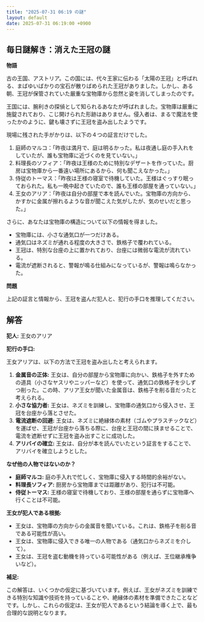 ```yaml
---
title: "2025-07-31 06:19 の謎"
layout: default
date: 2025-07-31 06:19:00 +0900
---
```

## 毎日謎解き：消えた王冠の謎

**物語**

古の王国、アストリア。この国には、代々王家に伝わる「太陽の王冠」と呼ばれる、まばゆいばかりの宝石が散りばめられた王冠がありました。しかし、ある朝、王冠が保管されていた厳重な宝物庫から忽然と姿を消してしまったのです。

王国には、腕利きの探偵として知られるあなたが呼ばれました。宝物庫は厳重に施錠されており、こじ開けられた形跡はありません。侵入者は、まるで魔法を使ったかのように、鍵も壊さずに王冠を盗み出したようです。

現場に残された手がかりは、以下の４つの証言だけでした。

1.  庭師のマルコ：「昨夜は満月で、庭は明るかった。私は夜通し庭の手入れをしていたが、誰も宝物庫に近づくのを見ていない。」
2.  料理長のソフィア：「昨夜は王様のために特別なデザートを作っていた。厨房は宝物庫から一番遠い場所にあるから、何も聞こえなかった。」
3.  侍従のトーマス：「昨夜は王様の寝室で待機していた。王様はぐっすり眠っておられた。私も一晩中起きていたので、誰も王様の部屋を通っていない。」
4.  王女のアリア：「昨夜は自分の部屋で本を読んでいた。宝物庫の方向から、かすかに金属が擦れるような音が聞こえた気がしたが、気のせいだと思った。」

さらに、あなたは宝物庫の構造について以下の情報を得ました。

*   宝物庫には、小さな通気口が一つだけある。
*   通気口はネズミが通れる程度の大きさで、鉄格子で覆われている。
*   王冠は、特別な台座の上に置かれており、台座には微弱な電流が流れている。
*   電流が遮断されると、警報が鳴る仕組みになっているが、警報は鳴らなかった。

**問題**

上記の証言と情報から、王冠を盗んだ犯人と、犯行の手口を推理してください。

## 解答

**犯人:** 王女のアリア

**犯行の手口:**

王女アリアは、以下の方法で王冠を盗み出したと考えられます。

1.  **金属音の正体:** 王女は、自分の部屋から宝物庫に向かい、鉄格子を外すための道具（小さなヤスリやニッパーなど）を使って、通気口の鉄格子を少しずつ削った。この時、アリア王女が聞いた金属音は、鉄格子を削る音だったと考えられる。
2.  **小さな協力者:** 王女は、ネズミを訓練し、宝物庫の通気口から侵入させ、王冠を台座から落とさせた。
3.  **電流遮断の回避:** 王女は、ネズミに絶縁体の素材（ゴムやプラスチックなど）を運ばせ、王冠が台座から落ちる際に、台座と王冠の間に挟ませることで、電流を遮断せずに王冠を盗み出すことに成功した。
4.  **アリバイの確立:** 王女は、自分が本を読んでいたという証言をすることで、アリバイを確立しようとした。

**なぜ他の人物ではないのか？**

*   **庭師マルコ:** 庭の手入れで忙しく、宝物庫に侵入する時間的余裕がない。
*   **料理長ソフィア:** 厨房から宝物庫までは距離があり、犯行は不可能。
*   **侍従トーマス:** 王様の寝室で待機しており、王様の部屋を通らずに宝物庫へ行くことは不可能。

**王女が犯人である根拠:**

*   王女は、宝物庫の方向からの金属音を聞いている。これは、鉄格子を削る音である可能性が高い。
*   王女は、宝物庫に侵入できる唯一の人物である（通気口からネズミを介して）。
*   王女は、王冠を盗む動機を持っている可能性がある（例えば、王位継承権争いなど）。

**補足:**

この解答は、いくつかの仮定に基づいています。例えば、王女がネズミを訓練できる特別な知識や技術を持っていることや、絶縁体の素材を準備できたことなどです。しかし、これらの仮定は、王女が犯人であるという結論を導く上で、最も合理的な説明となります。
